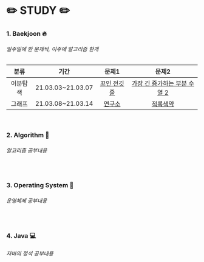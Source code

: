 # :pencil2: STUDY :pencil2:

### 1. Baekjoon :fire:
###### 일주일에 한 문제씩, 이주에 알고리즘 한개
|분류|기간|문제1|문제2|
|:------:|:---:|:---:|:---:|
|이분탐색|21.03.03~21.03.07|[꼬인 전깃줄](https://www.acmicpc.net/problem/1365)|[가장 긴 증가하는 부분 수열 2](https://www.acmicpc.net/problem/12015)|
|그래프|21.03.08~21.03.14|[연구소](https://www.acmicpc.net/problem/14502)|[적록색약](https://www.acmicpc.net/problem/10026)|
<br>

### 2. Algorithm :speech_balloon:
###### 알고리즘 공부내용
<br>


### 3. Operating System :file_folder:
###### 운영체제 공부내용
<br>


### 4. Java :computer:
###### 자바의 정석 공부내용
<br>
